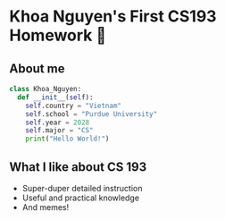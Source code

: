 # Khoa Nguyen's First CS193 Homework 👋
## About me
```python
class Khoa_Nguyen:
  def __init__(self):
    self.country = "Vietnam"
    self.school = "Purdue University"
    self.year = 2028
    self.major = "CS"
    print("Hello World!")
```
##  What I like about CS 193
- Super-duper detailed instruction
- Useful and practical knowledge
- And memes!
